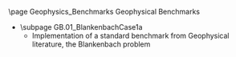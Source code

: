 \page Geophysics_Benchmarks Geophysical Benchmarks

* \subpage GB.01_BlankenbachCase1a
    - Implementation of a standard benchmark from Geophysical literature, the Blankenbach problem
